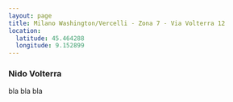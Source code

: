 ```yaml
---
layout: page
title: Milano Washington/Vercelli - Zona 7 - Via Volterra 12
location:
  latitude: 45.464288
  longitude: 9.152899
---
```

### Nido Volterra
bla bla bla